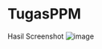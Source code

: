 # TugasPPM
Hasil Screenshot
![image](https://github.com/Tegarprtm21/TugasPPM/assets/114232818/53c8b1da-515f-403b-8507-c4dc38a5a96e)
